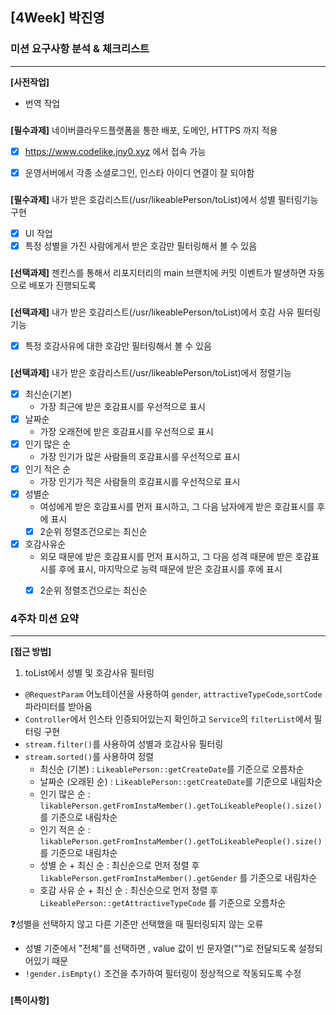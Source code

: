 ## [4Week] 박진영

### 미션 요구사항 분석 & 체크리스트

---  

**[사전작업]**
- 번역 작업


###
**[필수과제]** 네이버클라우드플랫폼을 통한 배포, 도메인, HTTPS 까지 적용
- [x] https://www.codelike.jny0.xyz 에서 접속 가능
- [x] 운영서버에서 각종 소셜로그인, 인스타 아이디 연결이 잘 되야함


###
**[필수과제]** 내가 받은 호감리스트(/usr/likeablePerson/toList)에서 성별 필터링기능 구현
- [x] UI 작업
- [x] 특정 성별을 가진 사람에게서 받은 호감만 필터링해서 볼 수 있음

###
**[선택과제]** 젠킨스를 통해서 리포지터리의 main 브랜치에 커밋 이벤트가 발생하면 자동으로 배포가 진행되도록

###
**[선택과제]**  내가 받은 호감리스트(/usr/likeablePerson/toList)에서 호감 사유 필터링 기능
- [x] 특정 호감사유에 대한 호감만 필터링해서 볼 수 있음


###
**[선택과제]**  내가 받은 호감리스트(/usr/likeablePerson/toList)에서 정렬기능
- [x] 최신순(기본)
    - 가장 최근에 받은 호감표시를 우선적으로 표시
- [x] 날짜순
  - 가장 오래전에 받은 호감표시를 우선적으로 표시
- [x] 인기 많은 순
    - 가장 인기가 많은 사람들의 호감표시를 우선적으로 표시
- [x] 인기 적은 순
    - 가장 인기가 적은 사람들의 호감표시를 우선적으로 표시
- [x] 성별순
    - 여성에게 받은 호감표시를 먼저 표시하고, 그 다음 남자에게 받은 호감표시를 후에 표시
  - [x] 2순위 정렬조건으로는 최신순
- [x] 호감사유순
  - 외모 때문에 받은 호감표시를 먼저 표시하고, 그 다음 성격 때문에 받은 호감표시를 후에 표시, 마지막으로 능력 때문에 받은 호감표시를 후에 표시
  - [x] 2순위 정렬조건으로는 최신순


###
### 4주차 미션 요약

---  

**[접근 방법]**
1. toList에서 성별 및 호감사유 필터링
- `@RequestParam` 어노테이션을 사용하여 `gender`, `attractiveTypeCode`,`sortCode` 파라미터를 받아옴
- `Controller`에서 인스타 인증되어있는지 확인하고 `Service`의 `filterList`에서 필터링 구현
- `stream.filter()`를 사용하여 성별과 호감사유 필터링
- `stream.sorted()`를 사용하여 정렬
  - 최신순 (기본) : `LikeablePerson::getCreateDate`를 기준으로 오름차순
  - 날짜순 (오래된 순) : `LikeablePerson::getCreateDate`를 기준으로 내림차순
  - 인기 많은 순 : `likablePerson.getFromInstaMember().getToLikeablePeople().size()` 를 기준으로 내림차순
  - 인기 적은 순 : `likablePerson.getFromInstaMember().getToLikeablePeople().size()` 를 기준으로 내림차순
  - 성별 순 + 최신 순 : 최신순으로 먼저 정렬 후 `likablePerson.getFromInstaMember().getGender` 를 기준으로 내림차순
  - 호감 사유 순 + 최신 순 : 최신순으로 먼저 정렬 후 `LikeablePerson::getAttractiveTypeCode` 를 기준으로 오름차순


❓성별을 선택하지 않고 다른 기준만 선택했을 때 필터링되지 않는 오류 
- 성별 기준에서 "전체"를 선택하면 , value 값이 빈 문자열("")로 전달되도록 설정되어있기 때문
- `!gender.isEmpty()` 조건을 추가하여 필터링이 정상적으로 작동되도록 수정


###
**[특이사항]**

